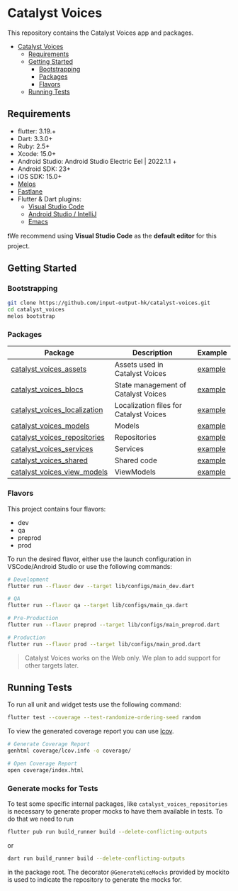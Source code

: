 # Catalyst Voices

<!-- markdownlint-disable MD029 -->

This repository contains the Catalyst Voices app and packages.

* [Catalyst Voices](#catalyst-voices)
  * [Requirements](#requirements)
  * [Getting Started](#getting-started)
    * [Bootstrapping](#bootstrapping)
    * [Packages](#packages)
    * [Flavors](#flavors)
  * [Running Tests](#running-tests)

## Requirements

* flutter: 3.19.+
* Dart: 3.3.0+
* Ruby: 2.5+
* Xcode: 15.0+
* Android Studio: Android Studio Electric Eel | 2022.1.1 +
* Android SDK: 23+
* iOS SDK: 15.0+
* [Melos](https://melos.invertase.dev)
* [Fastlane](https://fastlane.tools)
* Flutter & Dart plugins:
  * [Visual Studio Code](https://flutter.dev/docs/get-started/editor?tab=vscode)
  * [Android Studio / IntelliJ](https://flutter.dev/docs/get-started/editor?tab=androidstudio)
  * [Emacs](https://docs.flutter.dev/get-started/editor?tab=emacs)

❗️We recommend using **Visual Studio Code** as the **default editor** for this project.

## Getting Started

### Bootstrapping

```sh
git clone https://github.com/input-output-hk/catalyst-voices.git
cd catalyst_voices
melos bootstrap
```

### Packages

<!-- markdownlint-disable MD042 -->

| Package                           | Description              | Example   |
|-----------------------------------|--------------------------|-----------|
| [catalyst_voices_assets](./packages/catalyst_voices_assets/)        | Assets used in Catalyst Voices |[example](./packages/catalyst_voices_assets/example/lib/src/main.dart)|
| [catalyst_voices_blocs](./packages/catalyst_voices_blocs/)         | State management of Catalyst Voices |[example](./packages/catalyst_voices_blocs/)|
| [catalyst_voices_localization](./packages/catalyst_voices_localization/)  | Localization files for Catalyst Voices |[example](./packages/catalyst_voices_localization/)|
| [catalyst_voices_models](./packages/catalyst_voices_models/)        | Models |[example](./packages/catalyst_voices_models/)|
| [catalyst_voices_repositories](./packages/catalyst_voices_repositories/)  | Repositories |[example](./packages/catalyst_voices_repositories/)|
| [catalyst_voices_services](./packages/catalyst_voices_services/)      | Services |[example](./packages/catalyst_voices_services/)|
| [catalyst_voices_shared](./packages/catalyst_voices_shared/)   | Shared code  |[example](./packages/catalyst_voices_shared/)|
| [catalyst_voices_view_models](./packages/catalyst_voices_view_models/)   | ViewModels  |[example](./packages/catalyst_voices_view_models/)|

### Flavors

This project contains four flavors:

* dev
* qa
* preprod
* prod

To run the desired flavor, either use the launch configuration in VSCode/Android Studio or use the following commands:

```sh
# Development
flutter run --flavor dev --target lib/configs/main_dev.dart

# QA
flutter run --flavor qa --target lib/configs/main_qa.dart

# Pre-Production
flutter run --flavor preprod --target lib/configs/main_preprod.dart

# Production
flutter run --flavor prod --target lib/configs/main_prod.dart
```

>Catalyst Voices works on the Web only.
>We plan to add support for other targets later.

## Running Tests

To run all unit and widget tests use the following command:

```sh
flutter test --coverage --test-randomize-ordering-seed random
```

To view the generated coverage report you can use [lcov](https://github.com/linux-test-project/lcov).

```sh
# Generate Coverage Report
genhtml coverage/lcov.info -o coverage/

# Open Coverage Report
open coverage/index.html
```

### Generate mocks for Tests

To test some specific internal packages, like `catalyst_voices_repositories` is necessary to generate proper mocks to have them available in tests.
To do that we need to run

```sh
flutter pub run build_runner build --delete-conflicting-outputs
```

 or

 ```sh
dart run build_runner build --delete-conflicting-outputs
```

in the package root.
The decorator `@GenerateNiceMocks` provided by mockito is used to indicate the repository to generate the mocks for.

